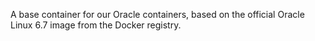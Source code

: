 A base container for our Oracle containers, based on the official Oracle Linux 6.7 image from the Docker registry.



